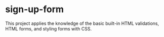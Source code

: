 # sign-up-form
This project applies the knowledge of the basic built-in HTML validations, HTML forms, and styling forms with CSS. 
